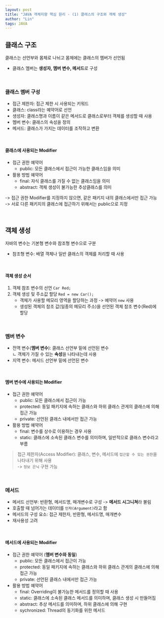 ```yaml
---
layout: post
title: "JAVA 객체지향 핵심 원리 - (1) 클래스의 구조와 객체 생성"
author: "Lin"
tags: JAVA
---
```


## 클래스 구조 
클래스는 선언부와 몸체로 나뉘고 몸체에는 클래스의 멤버가 선언됨
- 클래스 멤버는 **생성자, 멤버 변수, 메서드**로 구성 

<br>

### 클래스 멤버 구성
- 접근 제한자: 접근 제한 시 사용되는 키워드
- 클래스: class라는 예약어로 선언
- 생성자: 클래스명과 이름이 같은 메서드로 클래스로부터 객체를 생성할 때 사용
- 멤버 변수: 클래스의 속성을 정의
- 메서드: 클래스가 가지는 데이터를 조작하고 변환 

<br>

#### 클래스에 사용되는 Modifier
- 접근 권한 예약어
    - public: 모든 클래스에서 접근이 가능한 클래스임을 의미
- 활용 방법 예약어
    - final: 자식 클래스를 가질 수 없는 클래스임을 의미
    - abstract: 객체 생성이 불가능한 추상클래스를 의미 
    
-> 접근 권한 Modifier를 지정하지 않으면, 같은 패키지 내의 클래스에서만 접근 가능 <br>
-> 서로 다른 패키지의 클래스에 접근하기 위해서는 public으로 지정

<br>

## 객체 생성
자바의 변수는 기본형 변수와 참조형 변수으로 구분
- 참조형 변수: 배열 객체나 일반 클래스의 객체를 처리할 때 사용

<br>

#### 객체 생성 순서
1. 객체 참조 변수의 선언 `Car Red;`
2. 객체 생성 및 주소값 할당 `Red = new Car();`
    - 객체가 사용할 메모리 영역을 할당하는 과정 -> 예약어 `new` 사용
    - 생성된 객체의 참조 값(일종의 메모리 주소)을 선언된 객체 참조 변수(Red)에 할당 
   
<br> 
   
### 멤버 변수
- 전역 변수(**멤버 변수**): 클래스 선언부 밑에 선언된 변수 <br>
ㄴ 객체가 가질 수 있는 **속성**을 나타내는데 사용 
- 지역 변수: 메서드 선언부 밑에 선언된 변수 

<br>

#### 멤버 변수에 사용되는 Modifier
- 접근 권한 예약어
    - public: 모든 클래스에서 접근이 가능
    - protected: 동일 패키지에 속하는 클래스와 하위 클래스 관게의 클래스에 의해 접근 가능
    - private: 선언된 클래스 내에서만 접근 가능 
- 활용 방법 예약어
    - final: 변수를 상수로 이용하는 경우 사용 
    - static: 클래스에 소속된 클래스 변수를 의미하며, 일반적으로 클래스 변수라고 부름
    
> 접근 제한자(Access Modifier): 
> 클래스, 변수, 메서드에 `접근할 수 있는 권한`을 나타내기 위해 사용 <br>
> -> `정보 은닉` 구현 가능 

<br>

### 메서드
- 메서드 선언부: 반환형, 메서드명, 매개변수로 구성 -> **메서드 시그니쳐**라 불림 
- 호출할 때 넘어가는 데이터를 `인자(Argument)`라고 함 
- 메서드의 구성 요소: 접근 제한자, 반환형, 메서드명, 매개변수 
- 재사용성 고려 

<br>

#### 메서드에 사용되는 Modifier
- 접근 권한 예약어 (**멤버 변수와 동일**)
    - public: 모든 클래스에서 접근이 가능
    - protected: 동일 패키지에 속하는 클래스와 하위 클래스 관게의 클래스에 의해 접근 가능
    - private: 선언된 클래스 내에서만 접근 가능 
- 활용 방법 예약어
    - final: Overriding이 불가능한 메서드를 정의할 때 사용 
    - static: 클래스에 소속된 클래스 메서드를 의미하며, 클래스 생성 시 만들어짐
    - abstract: 추상 메서드를 의미하며, 하위 클래스에 의해 구현
    - sychronized: Thread의 동기화를 위한 메서드 